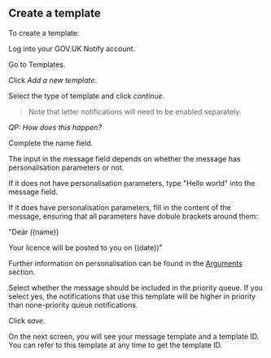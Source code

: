## Create a template

To create a template:

Log into your GOV.UK Notify account.

Go to Templates.

Click _Add a new template_.

Select the type of template and click _continue_.

>Note that letter notifications will need to be enabled separately.

_QP: How does this happen?_

Complete the name field.

The input in the message field depends on whether the message has personalisation parameters or not.

If it does not have personalisation parameters, type "Hello world" into the message field.

If it does have personalisation parameters, fill in the content of the message, ensuring that all parameters have dobule brackets around them:

"Dear ((name))

Your licence will be posted to you on ((date))"

Further information on personalisation can be found in the [Arguments](link) section.

Select whether the message should be included in the priority queue. If you select yes, the notifications that use this template will be higher in priority than none-priority queue notifications.

Click _save_.

On the next screen, you will see your message template and a template ID. You can refer to this template at any time to get the template ID.
